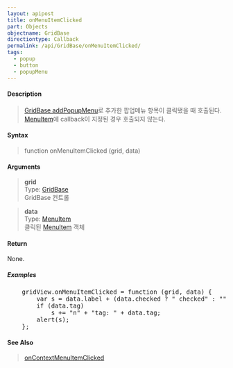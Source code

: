 ```yaml
---
layout: apipost
title: onMenuItemClicked
part: Objects
objectname: GridBase
directiontype: Callback
permalink: /api/GridBase/onMenuItemClicked/
tags:
  - popup
  - button
  - popupMenu
---
```



#### Description

> [GridBase addPopupMenu](/api/GridBase/addPopupMenu/)로 추가한 팝업메뉴 항목이 클릭됐을 때 호출된다.  
> [MenuItem](/api/types/MenuItem/)에 callback이 지정된 경우 호출되지 않는다.

#### Syntax

> function onMenuItemClicked (grid, data)  

#### Arguments

> **grid**  
> Type: [GridBase](/api/GridBase/)  
> GridBase 컨트롤  

> **data**  
> Type: [MenuItem](/api/types/MenuItem/)    
> 클릭된 [MenuItem](/api/types/MenuItem/) 객체    

#### Return

None.

##### Examples 

<pre class="prettyprint">
    gridView.onMenuItemClicked = function (grid, data) {
        var s = data.label + (data.checked ? " checked" : "");
        if (data.tag)
            s += "n" + "tag: " + data.tag;
        alert(s);
    };
</pre>

#### See Also
> [onContextMenuItemClicked](/api/GridBase/onContextMenuItemClicked)